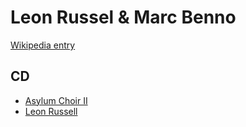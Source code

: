 # Leon Russel & Marc Benno

[Wikipedia entry](https://en.wikipedia.org/wiki/Leon_Russel_&_Marc_Benno)

## CD

- [Asylum Choir II](Asylum_Choir_II.md)
- [Leon Russell](Leon_Russell.md)
